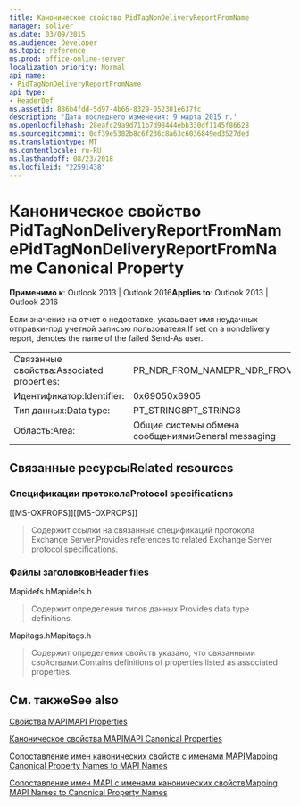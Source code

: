 ```yaml
---
title: Каноническое свойство PidTagNonDeliveryReportFromName
manager: soliver
ms.date: 03/09/2015
ms.audience: Developer
ms.topic: reference
ms.prod: office-online-server
localization_priority: Normal
api_name:
- PidTagNonDeliveryReportFromName
api_type:
- HeaderDef
ms.assetid: 886b4fdd-5d97-4b66-8329-052301e637fc
description: 'Дата последнего изменения: 9 марта 2015 г.'
ms.openlocfilehash: 28eafc29a9d711b7d98444ebb330df1145f86628
ms.sourcegitcommit: 0cf39e5382b8c6f236c8a63c6036849ed3527ded
ms.translationtype: MT
ms.contentlocale: ru-RU
ms.lasthandoff: 08/23/2018
ms.locfileid: "22591438"
---
```

# <a name="pidtagnondeliveryreportfromname-canonical-property"></a><span data-ttu-id="0bd08-103">Каноническое свойство PidTagNonDeliveryReportFromName</span><span class="sxs-lookup"><span data-stu-id="0bd08-103">PidTagNonDeliveryReportFromName Canonical Property</span></span>

  
  
<span data-ttu-id="0bd08-104">**Применимо к**: Outlook 2013 | Outlook 2016</span><span class="sxs-lookup"><span data-stu-id="0bd08-104">**Applies to**: Outlook 2013 | Outlook 2016</span></span> 
  
<span data-ttu-id="0bd08-105">Если значение на отчет о недоставке, указывает имя неудачных отправки-под учетной записью пользователя.</span><span class="sxs-lookup"><span data-stu-id="0bd08-105">If set on a nondelivery report, denotes the name of the failed Send-As user.</span></span>
  
|||
|:-----|:-----|
|<span data-ttu-id="0bd08-106">Связанные свойства:</span><span class="sxs-lookup"><span data-stu-id="0bd08-106">Associated properties:</span></span>  <br/> |<span data-ttu-id="0bd08-107">PR_NDR_FROM_NAME</span><span class="sxs-lookup"><span data-stu-id="0bd08-107">PR_NDR_FROM_NAME</span></span>  <br/> |
|<span data-ttu-id="0bd08-108">Идентификатор:</span><span class="sxs-lookup"><span data-stu-id="0bd08-108">Identifier:</span></span>  <br/> |<span data-ttu-id="0bd08-109">0x6905</span><span class="sxs-lookup"><span data-stu-id="0bd08-109">0x6905</span></span>  <br/> |
|<span data-ttu-id="0bd08-110">Тип данных:</span><span class="sxs-lookup"><span data-stu-id="0bd08-110">Data type:</span></span>  <br/> |<span data-ttu-id="0bd08-111">PT_STRING8</span><span class="sxs-lookup"><span data-stu-id="0bd08-111">PT_STRING8</span></span>  <br/> |
|<span data-ttu-id="0bd08-112">Область:</span><span class="sxs-lookup"><span data-stu-id="0bd08-112">Area:</span></span>  <br/> |<span data-ttu-id="0bd08-113">Общие системы обмена сообщениями</span><span class="sxs-lookup"><span data-stu-id="0bd08-113">General messaging</span></span>  <br/> |
   
## <a name="related-resources"></a><span data-ttu-id="0bd08-114">Связанные ресурсы</span><span class="sxs-lookup"><span data-stu-id="0bd08-114">Related resources</span></span>

### <a name="protocol-specifications"></a><span data-ttu-id="0bd08-115">Спецификации протокола</span><span class="sxs-lookup"><span data-stu-id="0bd08-115">Protocol specifications</span></span>

<span data-ttu-id="0bd08-116">[[MS-OXPROPS]]</span><span class="sxs-lookup"><span data-stu-id="0bd08-116">[[MS-OXPROPS]]</span></span> 
  
> <span data-ttu-id="0bd08-117">Содержит ссылки на связанные спецификаций протокола Exchange Server.</span><span class="sxs-lookup"><span data-stu-id="0bd08-117">Provides references to related Exchange Server protocol specifications.</span></span>
    
### <a name="header-files"></a><span data-ttu-id="0bd08-118">Файлы заголовков</span><span class="sxs-lookup"><span data-stu-id="0bd08-118">Header files</span></span>

<span data-ttu-id="0bd08-119">Mapidefs.h</span><span class="sxs-lookup"><span data-stu-id="0bd08-119">Mapidefs.h</span></span>
  
> <span data-ttu-id="0bd08-120">Содержит определения типов данных.</span><span class="sxs-lookup"><span data-stu-id="0bd08-120">Provides data type definitions.</span></span>
    
<span data-ttu-id="0bd08-121">Mapitags.h</span><span class="sxs-lookup"><span data-stu-id="0bd08-121">Mapitags.h</span></span>
  
> <span data-ttu-id="0bd08-122">Содержит определения свойств указано, что связанными свойствами.</span><span class="sxs-lookup"><span data-stu-id="0bd08-122">Contains definitions of properties listed as associated properties.</span></span>
    
## <a name="see-also"></a><span data-ttu-id="0bd08-123">См. также</span><span class="sxs-lookup"><span data-stu-id="0bd08-123">See also</span></span>



[<span data-ttu-id="0bd08-124">Свойства MAPI</span><span class="sxs-lookup"><span data-stu-id="0bd08-124">MAPI Properties</span></span>](mapi-properties.md)
  
[<span data-ttu-id="0bd08-125">Каноническое свойства MAPI</span><span class="sxs-lookup"><span data-stu-id="0bd08-125">MAPI Canonical Properties</span></span>](mapi-canonical-properties.md)
  
[<span data-ttu-id="0bd08-126">Сопоставление имен канонических свойств с именами MAPI</span><span class="sxs-lookup"><span data-stu-id="0bd08-126">Mapping Canonical Property Names to MAPI Names</span></span>](mapping-canonical-property-names-to-mapi-names.md)
  
[<span data-ttu-id="0bd08-127">Сопоставление имен MAPI с именами канонических свойств</span><span class="sxs-lookup"><span data-stu-id="0bd08-127">Mapping MAPI Names to Canonical Property Names</span></span>](mapping-mapi-names-to-canonical-property-names.md)


